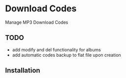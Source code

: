 Download Codes
=============

Manage MP3 Download Codes

TODO
-------------
* add modify and del functionality for albums
* add automatic codes backup to flat file upon creation


Installation
------------